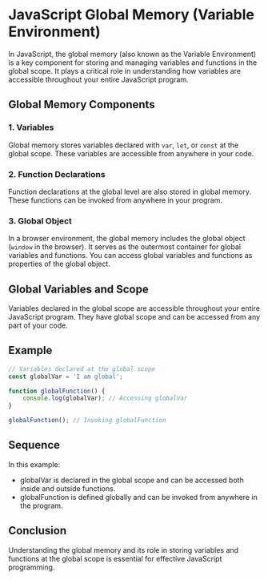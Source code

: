 # JavaScript Global Memory (Variable Environment)

In JavaScript, the global memory (also known as the Variable Environment) is a key component for storing and managing variables and functions in the global scope. It plays a critical role in understanding how variables are accessible throughout your entire JavaScript program.

## Global Memory Components

### 1. Variables

Global memory stores variables declared with `var`, `let`, or `const` at the global scope. These variables are accessible from anywhere in your code.

### 2. Function Declarations

Function declarations at the global level are also stored in global memory. These functions can be invoked from anywhere in your program.

### 3. Global Object

In a browser environment, the global memory includes the global object (`window` in the browser). It serves as the outermost container for global variables and functions. You can access global variables and functions as properties of the global object.

## Global Variables and Scope

Variables declared in the global scope are accessible throughout your entire JavaScript program. They have global scope and can be accessed from any part of your code.

## Example

```javascript
// Variables declared at the global scope
const globalVar = 'I am global';

function globalFunction() {
    console.log(globalVar); // Accessing globalVar
}

globalFunction(); // Invoking globalFunction
```

## Sequence

In this example:

-   globalVar is declared in the global scope and can be accessed both inside and outside functions.
-   globalFunction is defined globally and can be invoked from anywhere in the program.

## Conclusion

Understanding the global memory and its role in storing variables and functions at the global scope is essential for effective JavaScript programming.
